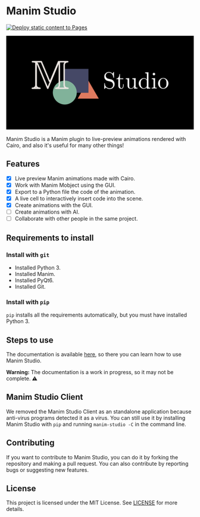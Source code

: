 # Manim Studio

[![Deploy static content to Pages](https://github.com/MathItYT/manim-studio/actions/workflows/static.yml/badge.svg)](https://github.com/MathItYT/manim-studio/actions/workflows/static.yml)

![Manim Studio](https://raw.githubusercontent.com/MathItYT/manim-studio/main/logo.png)

Manim Studio is a Manim plugin to live-preview animations rendered with Cairo, and also it's useful for many other things!

## Features
- [x] Live preview Manim animations made with Cairo.
- [x] Work with Manim Mobject using the GUI.
- [x] Export to a Python file the code of the animation.
- [x] A live cell to interactively insert code into the scene.
- [x] Create animations with the GUI.
- [ ] Create animations with AI.
- [ ] Collaborate with other people in the same project.

## Requirements to install
### Install with `git`
- Installed Python 3.
- Installed Manim.
- Installed PyQt6.
- Installed Git.

### Install with `pip`
`pip` installs all the requirements automatically, but you must have installed Python 3.

## Steps to use
   The documentation is available [here](https://mathityt.github.io/manim-studio/), so there you can learn how to use Manim Studio.

   **Warning:** The documentation is a work in progress, so it may not be complete. ⚠️


## Manim Studio Client
We removed the Manim Studio Client as an standalone application because anti-virus programs detected it as a virus. You can still use it by installing Manim Studio with `pip` and running `manim-studio -C` in the command line.

## Contributing
If you want to contribute to Manim Studio, you can do it by forking the repository and making a pull request. You can also contribute by reporting bugs or suggesting new features.

## License
This project is licensed under the MIT License. See [LICENSE](LICENSE) for more details.
